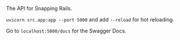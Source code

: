 The API for Snapping Rails.

`uvicorn src.app:app --port 5000` and add `--reload` for hot reloading.

Go to `localhost:5000/docs` for the Swagger Docs.